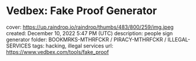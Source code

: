 # Vedbex: Fake Proof Generator

cover: https://up.raindrop.io/raindrop/thumbs/483/800/259/img.jpeg
created: December 10, 2022 5:47 PM (UTC)
description: people sign generator
folder: BOOKMRKS-MTHRFCKR / PIRACY-MTHRFCKR / ILLEGAL-SERVICES
tags: hacking, illegal services
url: https://www.vedbex.com/tools/fake_proof